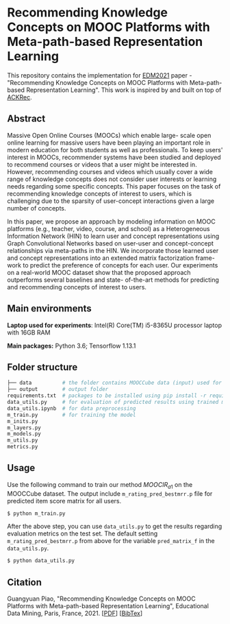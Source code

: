 # Recommending Knowledge Concepts on MOOC Platforms with Meta-path-based Representation Learning

This repository contains the implementation for [EDM2021](https://educationaldatamining.org/edm2021/) paper - "Recommending Knowledge Concepts on MOOC Platforms with Meta-path-based Representation Learning". This work is inspired by and built on top of [ACKRec](https://github.com/JockWang/ACKRec). 



## Abstract

Massive Open Online Courses (MOOCs) which enable large- scale open online learning for massive users have been playing an important role in modern education for both students as well as professionals. To keep users' interest in MOOCs, recommender systems have been studied and deployed to recommend courses or videos that a user might be interested in. However, recommending courses and videos which usually cover a wide range of knowledge concepts does not consider user interests or learning needs regarding some specific concepts. This paper focuses on the task of recommending knowledge concepts of interest to users, which is challenging due to the sparsity of user-concept interactions given a large number of concepts. 

In this paper, we propose an approach by modeling information on MOOC platforms (e.g., teacher, video, course, and school) as a Heterogeneous Information Network (HIN) to learn user and concept representations using Graph Convolutional Networks based on user-user and concept-concept relationships via meta-paths in the HIN. We incorporate those learned user and concept representations into an extended matrix factorization frame- work to predict the preference of concepts for each user. Our experiments on a real-world MOOC dataset show that the proposed approach outperforms several baselines and state- of-the-art methods for predicting and recommending concepts of interest to users.



## Main environments

**Laptop used for experiments**: Intel(R) Core(TM) i5-8365U processor laptop with 16GB RAM

**Main packages:** Python 3.6; Tensorflow 1.13.1



## Folder structure

```python
├── data          # the folder contains MOOCCube data (input) used for experiments
├── output        # output folder 
requirements.txt  # packages to be installed using pip install -r requirements.txt
data_utils.py     # for evaluation of predicted results using trained model
data_utils.ipynb  # for data preprocessing
m_train.py        # for training the model
m_inits.py
m_layers.py
m_models.py
m_utils.py
metrics.py
```



## Usage

Use the following command to train our method $MOOCIR_{a1}$ on the MOOCCube dataset. The output include ```m_rating_pred_bestmrr.p``` file for predicted item score matrix for all users.

```bash
$ python m_train.py
```

After the above step, you can use ```data_utils.py``` to get the results regarding evaluation metrics on the test set. The default setting ```m_rating_pred_bestmrr.p```  from above for the variable  ```pred_matrix_f```   in the  ```data_utils.py```.

```bash
$ python data_utils.py
```



## Citation

Guangyuan Piao, "Recommending Knowledge Concepts on MOOC Platforms with Meta-path-based Representation Learning", Educational Data Mining, Paris, France, 2021. [[PDF](https://parklize.github.io/publications/EDM2021.pdf)] [[BibTex](https://parklize.github.io/bib/EDM2021.bib)]

